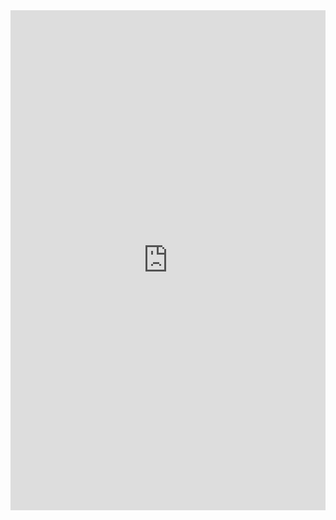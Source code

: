<div style="text-align: center"><iframe
src="https://docs.google.com/document/d/e/2PACX-1vRy562gBObN-GmcvLPquMMKMtA-ECepULYtQIE6JTwxpJ_34YGqNsJPCAnnZ0yLLrN1mmnZz19VTjE4/pub?embedded=true"
frameborder="0" width="100%" height="800" scrolling="yes"></iframe></div>
